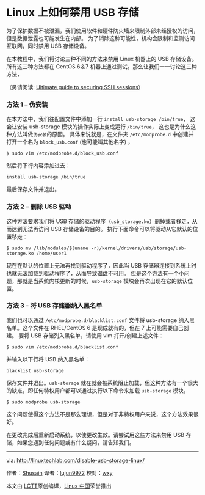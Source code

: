 Linux 上如何禁用 USB 存储
======

为了保护数据不被泄漏，我们使用软件和硬件防火墙来限制外部未经授权的访问，但是数据泄露也可能发生在内部。 为了消除这种可能性，机构会限制和监测访问互联网，同时禁用 USB 存储设备。

在本教程中，我们将讨论三种不同的方法来禁用 Linux 机器上的 USB 存储设备。所有这三种方法都在 CentOS 6＆7 机器上通过测试。那么让我们一一讨论这三种方法，

（另请阅读: [Ultimate guide to securing SSH sessions][1]）

### 方法 1 – 伪安装

在本方法中，我们往配置文件中添加一行 `install usb-storage /bin/true`， 这会让安装 usb-storage 模块的操作实际上变成运行 `/bin/true`， 这也是为什么这种方法叫做`伪安装`的原因。 具体来说就是，在文件夹 `/etc/modprobe.d` 中创建并打开一个名为 `block_usb.conf` (也可能叫其他名字) ，

```
$ sudo vim /etc/modprobe.d/block_usb.conf
```

然后将下行内容添加进去：

```
install usb-storage /bin/true
```

最后保存文件并退出。

### 方法 2 – 删除 USB 驱动

这种方法要求我们将 USB 存储的驱动程序（`usb_storage.ko`）删掉或者移走，从而达到无法再访问 USB 存储设备的目的。 执行下面命令可以将驱动从它默认的位置移走：

```
$ sudo mv /lib/modules/$(uname -r)/kernel/drivers/usb/storage/usb-storage.ko /home/user1
```

现在在默认的位置上无法再找到驱动程序了，因此当 USB 存储器连接到系统上时也就无法加载到驱动程序了，从而导致磁盘不可用。 但是这个方法有一个小问题，那就是当系统内核更新的时候，`usb-storage` 模块会再次出现在它的默认位置。

### 方法 3 - 将 USB 存储器纳入黑名单

我们也可以通过 `/etc/modprobe.d/blacklist.conf` 文件将 usb-storage 纳入黑名单。这个文件在 RHEL/CentOS 6 是现成就有的，但在 7 上可能需要自己创建。 要将 USB 存储列入黑名单，请使用 vim 打开/创建上述文件：

```
$ sudo vim /etc/modprobe.d/blacklist.conf
```

并输入以下行将 USB 纳入黑名单：

```
blacklist usb-storage
```

保存文件并退出。`usb-storage` 就在就会被系统阻止加载，但这种方法有一个很大的缺点，即任何特权用户都可以通过执行以下命令来加载 `usb-storage` 模块，

```
$ sudo modprobe usb-storage
```

这个问题使得这个方法不是那么理想，但是对于非特权用户来说，这个方法效果很好。

在更改完成后重新启动系统，以使更改生效。请尝试用这些方法来禁用 USB 存储，如果您遇到任何问题或有什么疑问，请告知我们。


--------------------------------------------------------------------------------

via: http://linuxtechlab.com/disable-usb-storage-linux/

作者：[Shusain][a]
译者：[lujun9972](https://github.com/lujun9972)
校对：[wxy](https://github.com/wxy)

本文由 [LCTT](https://github.com/LCTT/TranslateProject)原创编译，[Linux 中国](https://linux.cn/)荣誉推出

[a]:http://linuxtechlab.com/author/shsuain/
[1]:http://linuxtechlab.com/ultimate-guide-to-securing-ssh-sessions/
